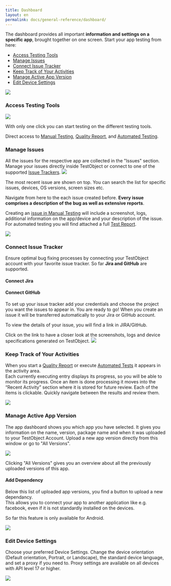 ```yaml
---
title: Dashboard
layout: en
permalink: docs/general-reference/dashboard/
---
```


The dashboard provides all important <b>information and settings on a specific app</b>, brought together on one screen. Start your app testing from here:
<ul>
    <li><a href="#tool-access">Access Testing Tools</a></li>
    <li><a href="#issues">Manage Issues</a></li>
    <li><a href="#issue-tracker">Connect Issue Tracker</a></li>
    <li><a href="#activities">Keep Track of Your Activities</a></li>
    <li><a href="#app-versions">Manage Active App Version</a></li>
    <li><a href="#device-settings">Edit Device Settings</a></li>
</ul>



<img class="center shadow" src="/img/dashboard/app-dashboard.png">


<h3 id="tool-access">Access Testing Tools</h3>
<img class="center shadow" src="/img/dashboard/dashboard-testing.png">
 
 With only one click you can start testing on the different testing tools. 
 
 Direct access to <a href="/docs/testing-tools/manual-testing/">Manual Testing</a>, <a href="/docs/testing-tools/quality-report/">Quality Report</a>, and <a href="/docs/testing-tools/automation/">Automated Testing</a>. 

<h3 id="issues">Manage Issues</h3>
All the issues for the respective app are collected in the "Issues" section. Manage your issues directly inside TestObject or connect to one of the supported <a href="#issue-tracker">Issue Trackers</a>.

<img class="center shadow" src="/img/dashboard/issues.png">


The most recent issue are shown on top. You can search the list for specific issues, devices, OS versions, screen sizes etc.

Navigate from here to the each issue created before. <strong>Every issue comprises a description of the bug as well as extensive reports</strong>. 

Creating an <a href="/docs/testing-tools/manual-testing/#create-issue">issue in Manual Testing</a> will include a screenshot, logs, additional information on the app/device and your description of the issue.<br>
For automated testing you will find attached a full <a href="/docs/testing-tools/automation/reporting/">Test Report</a>.

<img class="center shadow" src="/img/dashboard/issuelist.png">

<h3 id="issue-tracker">Connect Issue Tracker</h3>


Ensure optimal bug fixing processes by connecting your TestObject account with your favorite issue tracker. So far <strong>Jira and GitHub</strong> are supported.

<h4>Connect Jira</h4>



<h4>Connect GitHub</h4>


To set up your issue tracker add your credentials and choose the project you want the issues to appear in. You are ready to go! 
When you create an issue it will be transferred automatically to your Jira or GitHub account. 

To view the details of your issue, you will find a  link in JIRA/GitHub. 

Click on the link to have a closer look at the screenshots, logs and device specifications generated on TestObject.
<img class="center shadow" src="/img/dashboard/jira-github.png">

<h3 id="activities">Keep Track of Your Activities</h3>

When you start a <a href="/docs/testing-tools/quality-report/">Quality Report</a> or execute <a href="/docs/testing-tools/automation/">Automated Tests</a> it appears in the activity area.<br>
Each currently executing entry displays its progress, so you will be able to monitor its progress. Once an item is done processing it moves into the “Recent Activity” section where it is stored for future review. Each of the items is clickable. Quickly navigate between the results and review them.

<img class="center shadow" src="/img/dashboard/activity.png">

<h3 id="app-versions">Manage Active App Version</h3>

The app dashboard shows you which app you have selected. It gives you information on the name, version, package name and when it was uploaded to your TestObject Account. Upload a new app version directly from this window or go to "All Versions".

<img class="center shadow" src="/img/dashboard/active_version.png">

Clicking "All Versions" gives you an overview about all the previously uploaded versions of this app. 

<h4>Add Dependency</h4>
Below this list of uploaded app versions, you find a button to upload a new dependancy.<br>
This allows you to connect your app to another application like e.g. facebook, even if it is not standardly installed on the devices.<br>

So far this feature is only available for Android.

<img class="center shadow" src="/img/dashboard/dependancy.png">

<h3 id="device-settings">Edit Device Settings</h3>

Choose your preferred Device Settings. Change the device orientation (Default orientation, Portrait, or Landscape), the standard device language, and set a proxy if you need to. Proxy settings are available on all devices with API level 17 or higher.

<img class="center shadow" src="/img/dashboard/device-settings.png">


<!--<h3 id="activity-stream">Activity Stream</h3>-->
